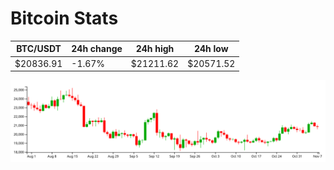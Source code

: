 # Bitcoin Stats

BTC/USDT|24h change|24h high|24h low|
|---|---|---|---|
|$20836.91|-1.67%|$21211.62|$20571.52|

<img src="./chart.svg">

